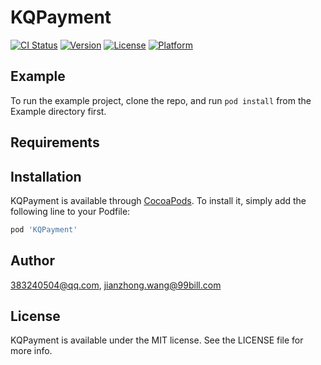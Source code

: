 # KQPayment

[![CI Status](https://img.shields.io/travis/383240504@qq.com/KQPayment.svg?style=flat)](https://travis-ci.org/383240504@qq.com/KQPayment)
[![Version](https://img.shields.io/cocoapods/v/KQPayment.svg?style=flat)](https://cocoapods.org/pods/KQPayment)
[![License](https://img.shields.io/cocoapods/l/KQPayment.svg?style=flat)](https://cocoapods.org/pods/KQPayment)
[![Platform](https://img.shields.io/cocoapods/p/KQPayment.svg?style=flat)](https://cocoapods.org/pods/KQPayment)

## Example

To run the example project, clone the repo, and run `pod install` from the Example directory first.

## Requirements

## Installation

KQPayment is available through [CocoaPods](https://cocoapods.org). To install
it, simply add the following line to your Podfile:

```ruby
pod 'KQPayment'
```

## Author

383240504@qq.com, jianzhong.wang@99bill.com

## License

KQPayment is available under the MIT license. See the LICENSE file for more info.
